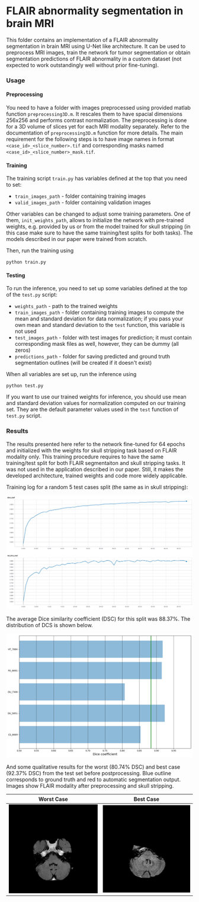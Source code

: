 # FLAIR abnormality segmentation in brain MRI

This folder contains an implementation of a FLAIR abnormality segmentation in brain MRI using U-Net like architecture.
It can be used to preprocess MRI images, train the network for tumor segmentation or obtain segmentation predictions of  FLAIR abnormality in a custom dataset (not expected to work outstandingly well without prior fine-tuning).

### Usage

#### Preprocessing
You need to have a folder with images preprocessed using provided matlab function `preprocessing3D.m`.
It rescales them to have spacial dimensions 256x256 and performs contrast normalization.
The preprocessing is done for a 3D volume of slices yet for each MRI modality separately.
Refer to the documentation of `preprocessing3D.m` function for more details.
The main requirement for the following steps is to have image names in format `<case_id>_<slice_number>.tif` and corresponding masks named `<case_id>_<slice_number>_mask.tif`.

#### Training
The training script `train.py` has variables defined at the top that you need to set:

- `train_images_path` - folder containing training images
- `valid_images_path` - folder containing validation images
    
Other variables can be changed to adjust some training parameters.
One of them, `init_weights_path`, allows to initialize the network with pre-trained weights, e.g. provided by us or from the model trained for skull stripping (in this case make sure to have the same training/test splits for both tasks).
The models described in our paper were trained from scratch.

Then, run the training using
```
python train.py
```

#### Testing
To run the inference, you need to set up some variables defined at the top of the `test.py` script:

- `weights_path` - path to the trained weights
- `train_images_path` - folder containing training images to compute the mean and standard deviation for data normalization; if you pass your own mean and standard deviation to the `test` function, this variable is not used
- `test_images_path` - folder with test images for prediction; it must contain corresponding mask files as well, however, they can be dummy (all zeros)
- `predictions_path` - folder for saving predicted and ground truth segmentation outlines (will be created if it doesn't exist)

When all variables are set up, run the inference using
```
python test.py
```

If you want to use our trained weights for inference, you should use mean and standard deviation values for normalization computed on our training set.
They are the default parameter values used in the `test` function of `test.py` script.

### Results
The results presented here refer to the network fine-tuned for 64 epochs and initialized with the weights for skull stripping task based on FLAIR modality only.
This training procedure requires to have the same training/test split for both FLAIR segmentaiton and skull stripping tasks.
It was not used in the application described in our paper.
Still, it makes the developed architecture, trained weights and code more widely applicable.

Training log for a random 5 test cases split (the same as in skull stripping):

![training](training.png)

The average Dice similarity coefficient (DSC) for this split was 88.37%.
The distribution of DCS is shown below.

![DCS](DSC.png)

And some qualitative results for the worst (80.74% DSC) and best case (92.37% DSC) from the test set before postprocessing.
Blue outline corresponds to ground truth and red to automatic segmentation output.
Images show FLAIR modality after preprocessing and skull stripping.

| Worst Case | Best Case |
|:----------:|:---------:|
|![Worst case](DU_7306.gif)|![Best case](DU_5851.gif)|

